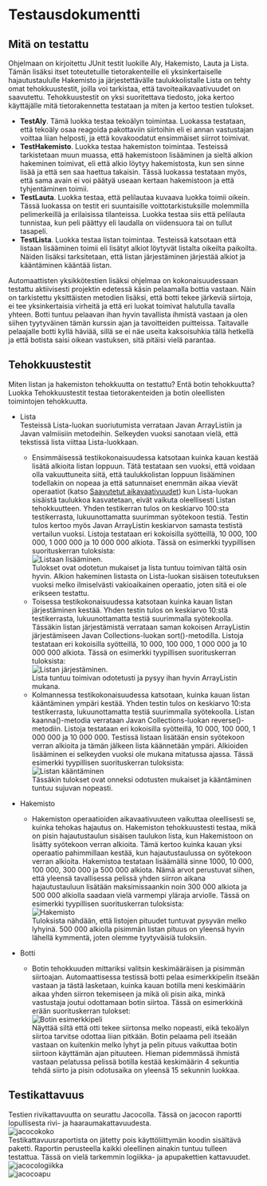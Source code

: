 # Testausdokumentti
## Mitä on testattu
Ohjelmaan on kirjoitettu JUnit testit luokille Aly, Hakemisto, Lauta ja Lista. Tämän lisäksi itset toteutetuille tietorakenteille eli yksinkertaiselle hajautustaululle Hakemisto ja järjestettävälle taulukkolistalle Lista on tehty omat tehokkuustestit, joilla voi tarkistaa, että tavoiteaikavaativuudet on saavutettu. Tehokkuustestit on yksi suoritettava tiedosto, joka kertoo käyttäjälle mitä tietorakennetta testataan ja miten ja kertoo testien tulokset.  
* **TestAly**. Tämä luokka testaa tekoälyn toimintaa. Luokassa testataan, että tekoäly osaa reagoida pakottaviin siirtoihin eli ei annan vastustajan voittaa liian helposti, ja että kovakoodatut ensimmäiset siirrot toimivat.  
* **TestHakemisto**. Luokka testaa hakemiston toimintaa. Testeissä tarkistetaan muun muassa, että hakemistoon lisääminen ja sieltä alkion hakeminen toimivat, eli että alkio löytyy hakemistosta, kun sen sinne lisää ja että sen saa haettua takaisin. Tässä luokassa testataan myös, että sama avain ei voi päätyä useaan kertaan hakemistoon ja että tyhjentäminen toimii.  
* **TestLauta**. Luokka testaa, että pelilautaa kuvaava luokka toimii oikein. Tässä luokassa on testit eri suuntaisille voittotarkistuksille molemmilla pelimerkeillä ja erilaisissa tilanteissa. Luokka testaa siis että pelilauta tunnistaa, kun peli päättyy eli laudalla on viidensuora tai on tullut tasapeli.  
* **TestLista**. Luokka testaa listan toimintaa. Testeissä katsotaan että listaan lisääminen toimii eli lisätyt alkiot löytyvät listalta oikeilta paikoilta. Näiden lisäksi tarksitetaan, että listan järjestäminen järjestää alkiot ja kääntäminen kääntää listan.  

Automaattisten yksikkötestien lisäksi ohjelmaa on kokonaisuudessaan testattu aktiivisesti projektin edetessä käsin pelaamalla bottia vastaan. Näin on tarkistettu yksittäisten metodien lisäksi, että botti tekee järkeviä siirtoja, ei tee yksinkertaisia virheitä ja että eri luokat toimivat halutulla tavalla yhteen. Botti tuntuu pelaavan ihan hyvin tavallista ihmistä vastaan ja olen siihen tyytyväinen tämän kurssin ajan ja tavoitteiden puitteissa. Taitavalle pelaajalle botti kyllä häviää, sillä se ei näe useita kaksoisuhkia tällä hetkellä ja että botista saisi oikean vastuksen, sitä pitäisi vielä parantaa.

## Tehokkuustestit
Miten listan ja hakemiston tehokkuutta on testattu? Entä botin tehokkuutta? Luokka Tehokkuustestit testaa tietorakenteiden ja botin oleellisten toimintojen tehokkuutta.  
* Lista  
    Testeissä Lista-luokan suoriutumista verrataan Javan ArrayListiin ja Javan valmiisiin metodeihin. Selkeyden vuoksi sanotaan vielä, että tekstissä lista viittaa Lista-luokkaan.
    * Ensimmäisessä testikokonaisuudessa katsotaan kuinka kauan kestää lisätä alkioita listan loppuun. Tätä testataan sen vuoksi, että voidaan olla vakuuttuneita siitä, että taulukkolistan loppuun lisääminen todellakin on nopeaa ja että satunnaiset enemmän aikaa vievät operaatiot (katso [Saavutetut aikavaativuudet](https://github.com/pinjaw/gomokualy/blob/master/Dokumentaatio/toteutusdokumentti.md#saavutetut-aikavaativuudet)) kun Lista-luokan sisäistä taulukkoa kasvatetaan, eivät vaikuta oleellisesti Listan tehokkuutteen. Yhden testikerran tulos on keskiarvo 100:sta testikerrasta, lukuunottamatta suurimman syötekoon testiä. Testin tulos kertoo myös Javan ArrayListin keskiarvon samasta testistä vertailun vuoksi. Listoja testataan eri kokoisilla syötteillä, 10 000, 100 000, 1 000 000 ja 10 000 000 alkiota. Tässä on esimerkki tyypillisen suorituskerran tuloksista:  
    ![Listaan lisääminen](https://github.com/pinjaw/gomokualy/blob/master/Dokumentaatio/Kuvat/tiralabralista1.jpg).  
    Tulokset ovat odotetun mukaiset ja lista tuntuu toimivan tältä osin hyvin. Alkion hakeminen listasta on Lista-luokan sisäisen toteutuksen vuoksi melko ilmiselvästi vakioaikainen operaatio, joten sitä ei ole erikseen testattu.
    * Toisessa testikokonaisuudessa katsotaan kuinka kauan listan järjestäminen kestää. Yhden testin tulos on keskiarvo 10:stä testikerrasta, lukuunottamatta testiä suurimmalla syötekoolla. Tässäkin listan järjestämistä verrataan saman kokoisen ArrayListin järjestämiseen Javan Collections-luokan sort()-metodilla. Listoja testataan eri kokoisilla syötteillä, 10 000, 100 000, 1 000 000 ja 10 000 000 alkiota. Tässä on esimerkki tyypillisen suorituskerran tuloksista:  
    ![Listan järjestäminen](https://github.com/pinjaw/gomokualy/blob/master/Dokumentaatio/Kuvat/tiralabralista2.jpg).  
    Lista tuntuu toimivan odotetusti ja pysyy ihan hyvin ArrayListin mukana.
    * Kolmannessa testikokonaisuudessa katsotaan, kuinka kauan listan kääntäminen ympäri kestää. Yhden testin tulos on keskiarvo 10:sta testikerrasta, lukuunottamatta testiä suurimmalla syötekoolla. Listan kaanna()-metodia verrataan Javan Collections-luokan reverse()-metodiin. Listoja testataan eri kokoisilla syötteillä, 10 000, 100 000, 1 000 000 ja 10 000 000. Testissä listaan lisätään ensin syötekoon verran alkioita ja tämän jälkeen lista käännetään ympäri. Alkioiden lisääminen ei selkeyden vuoksi ole mukana mitatussa ajassa. Tässä esimerkki tyypillisen suorituskerran tuloksista:  
    ![Listan kääntäminen](https://github.com/pinjaw/gomokualy/blob/master/Dokumentaatio/Kuvat/tiralabralista3.jpg)  
    Tässäkin tulokset ovat onneksi odotusten mukaiset ja kääntäminen tuntuu sujuvan nopeasti.
    
* Hakemisto  
    * Hakemiston operaatioiden aikavaativuuteen vaikuttaa oleellisesti se, kuinka tehokas hajautus on. Hakemiston tehokkuustesti testaa, mikä on pisin hajautustaulun sisäisen taulukon lista, kun Hakemistoon on lisätty syötekoon verran alkioita. Tämä kertoo kuinka kauan yksi operaatio pahimmillaan kestää, kun hajautustaulussa on syötekoon verran alkioita. Hakemistoa testataan lisäämällä sinne 1000, 10 000, 100 000, 300 000 ja 500 000 alkiota. Nämä arvot perustuvat siihen, että yleensä tavallisessa pelissä yhden siirron aikana hajautustauluun lisätään maksimissaankin noin 300 000 alkiota ja 500 000 alkiolla saadaan vielä varmempi yläraja arviolle. Tässä on esimerkki tyypillisen suorituskerran tuloksista:  
    ![Hakemisto](https://github.com/pinjaw/gomokualy/blob/master/Dokumentaatio/Kuvat/tiralabrahakemisto1.jpg)  
    Tuloksista nähdään, että listojen pituudet tuntuvat pysyvän melko lyhyinä. 500 000 alkiolla pisimmän listan pituus on yleensä hyvin lähellä kymmentä, joten olemme tyytyväisiä tuloksiin.
    
* Botti  
    * Botin tehokkuuden mittariksi valitsin keskimääräisen ja pisimmän siirtoajan. Automaattisessa testissä botti pelaa esimerkkipelin itseään vastaan ja tästä lasketaan, kuinka kauan botilla meni keskimäärin aikaa yhden siirron tekemiseen ja mikä oli pisin aika, minkä vastustaja joutui odottamaan botin siirtoa. Tässä on esimerkkinä erään suorituskerran tulokset:  
    ![Botin esimerkkipeli](https://github.com/pinjaw/gomokualy/blob/master/Dokumentaatio/Kuvat/tiralabrabotti1.jpg)  
    Näyttää siltä että otti tekee siirtonsa melko nopeasti, eikä tekoälyn siirtoa tarvitse odottaa liian pitkään. Botin pelaama peli itseään vastaan on kuitenkin melko lyhyt ja pelin pituus vaikuttaa botin siirtoon käyttämän ajan pituuteen. Hieman pidemmässä ihmistä vastaan pelatussa pelissä botilla kestää keskimäärin 4 sekuntia tehdä siirto ja pisin odotusaika on yleensä 15 sekunnin luokkaa.
    
## Testikattavuus
Testien rivikattavuutta on seurattu Jacocolla. Tässä on jacocon raportti lopullisesta rivi- ja haaraumakattavuudesta.  
![jacocokoko](https://github.com/pinjaw/gomokualy/blob/master/Dokumentaatio/Kuvat/jacocokoko.jpg)  
Testikattavuusraportista on jätetty pois käyttöliittymän koodin sisältävä paketti. Raportin perusteella kaikki oleellinen ainakin tuntuu tulleen testattua. Tässä on vielä tarkemmin logiikka- ja apupakettien kattavuudet.  
![jacocologiikka](https://github.com/pinjaw/gomokualy/blob/master/Dokumentaatio/Kuvat/jacocologiikka.jpg)  
![jacocoapu](https://github.com/pinjaw/gomokualy/blob/master/Dokumentaatio/Kuvat/jacocoapu.jpg)
